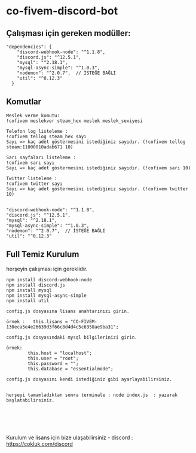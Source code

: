 # co-fivem-discord-bot


##  Çalışması için gereken modüller:

```
"dependencies": {
    "discord-webhook-node": "^1.1.8",
    "discord.js": "^12.5.1",
    "mysql": "^2.18.1",
    "mysql-async-simple": "^1.0.3",
    "nodemon": "^2.0.7",  // İSTEĞE BAĞLI
    "util": "^0.12.3"
  }
  ```
  
## Komutlar

```
Meslek verme komutu:
!cofivem meslekver steam_hex meslek meslek_seviyesi
 
Telefon log listeleme :
!cofivem tellog steam_hex sayı
Sayı => kaç adet göstermesini istediğiniz sayıdır. (!cofivem tellog steam:11000010adab671 10) 
 
Sarı sayfaları listeleme :
!cofivem sarı sayı
Sayı => kaç adet göstermesini istediğiniz sayıdır. (!cofivem sarı 10)

Twitter listeleme :
!cofivem twitter sayı
Sayı => kaç adet göstermesini istediğiniz sayıdır. (!cofivem twitter 10)
 
```

    "discord-webhook-node": "^1.1.8",
    "discord.js": "^12.5.1",
    "mysql": "^2.18.1",
    "mysql-async-simple": "^1.0.3",
    "nodemon": "^2.0.7",  // İSTEĞE BAĞLI
    "util": "^0.12.3"
    
## Full Temiz Kurulum
herşeyin çalışması için gereklidir.
```
npm install discord-webhook-node
npm install discord.js
npm install mysql
npm install mysql-async-simple
npm install util

config.js dosyasına lisans anahtarınızı girin.

örnek :   this.lisans = "CO-FIVEM-130eca5e4e26639d3f66c8d4d4c5c6358ae9ba31";

config.js dosyasındaki mysql bilgilerinizi girin.

örnek:
        this.host = "localhost";
        this.user = "root";
        this.password = "";
        this.database = "essentialmode";

config.js dosyasını kendi istediğiniz gibi ayarlayabilirsiniz.


herşeyi tamamladıktan sonra terminale : node index.js  : yazarak başlatabilirsiniz.






```

Kurulum ve lisans için bize ulaşabilirsiniz - discord : https://cokluk.com/discord

